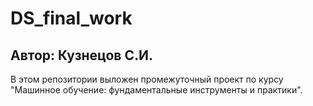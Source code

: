 # DS_final_work

## Автор: Кузнецов С.И.

В этом репозитории выложен промежуточный проект по курсу "Машинное обучение: фундаментальные инструменты и практики".
